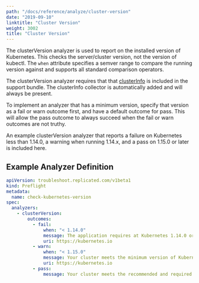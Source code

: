 ```yaml
---
path: "/docs/reference/analyze/cluster-version"
date: "2019-09-10"
linktitle: "Cluster Version"
weight: 3002
title: "Cluster Version"
---
```


The clusterVersion analyzer is used to report on the installed version of Kubernetes. This checks the server/cluster version, not the version of kubectl. The `when` attribute specifies a semver range to compare the running version against and supports all standard comparison operators.

The clusterVersion analyzer requires that that [clusterInfo](../../collectors/cluster-info) is included in the support bundle. The clusterInfo collector is automatically added and will always be present.

To implement an analyzer that has a minimum version, specify that version as a fail or warn outcome first, and have a default outcome for pass. This will allow the pass outcome to always succeed when the fail or warn outcomes are not truthy.

An example clusterVersion analyzer that reports a failure on Kubernetes less than 1.14.0, a warning when running 1.14.x, and a pass on 1.15.0 or later is included here.

## Example Analyzer Definition

```yaml
apiVersion: troubleshoot.replicated.com/v1beta1
kind: Preflight
metadata:
  name: check-kubernetes-version
spec:
  analyzers:
    - clusterVersion:
        outcomes:
          - fail:
              when: "< 1.14.0"
              message: The application requires at Kubernetes 1.14.0 or later, and recommends 1.15.0.
              uri: https://kubernetes.io
          - warn:
              when: "< 1.15.0"
              message: Your cluster meets the minimum version of Kubernetes, but we recommend you update to 1.15.0 or later.
              uri: https://kubernetes.io
          - pass:
              message: Your cluster meets the recommended and required versions of Kubernetes.
```
